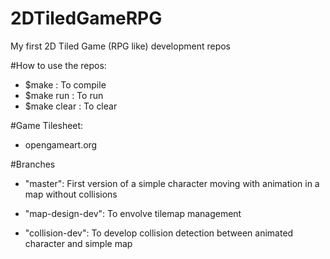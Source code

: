 # 2DTiledGameRPG
My first 2D Tiled Game (RPG like) development repos

#How to use the repos:

-	$make : To compile
-	$make run : To run
-	$make clear : To clear

#Game Tilesheet:

- opengameart.org

#Branches

- "master": First version of a simple character moving with animation in a map without collisions

- "map-design-dev": To envolve tilemap management

- "collision-dev": To develop collision detection between animated character and simple map
